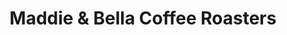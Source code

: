 ---
title: "Maddie & Bella Coffee Roasters"
url: /perrysburg/maddie-und-bella-coffee-roasters/
shop: Kaffee
---